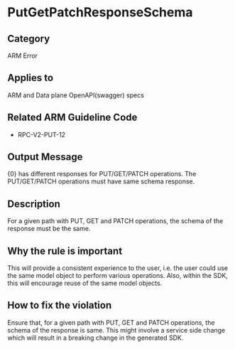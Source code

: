# PutGetPatchResponseSchema

## Category

ARM Error

## Applies to

ARM and Data plane OpenAPI(swagger) specs

## Related ARM Guideline Code

- RPC-V2-PUT-12

## Output Message

{0} has different responses for PUT/GET/PATCH operations. The PUT/GET/PATCH operations must have same schema response.

## Description

For a given path with PUT, GET and PATCH operations, the schema of the response must be the same.

## Why the rule is important

This will provide a consistent experience to the user, i.e. the user could use the same model object to perform various operations. Also, within the SDK, this will encourage reuse of the same model objects.

## How to fix the violation

Ensure that, for a given path with PUT, GET and PATCH operations, the schema of the response is same. This might involve a service side change which will result in a breaking change in the generated SDK.
